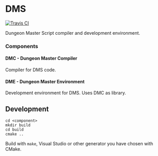 # DMS

[![Travis CI](https://travis-ci.com/jonpas/DMS.svg?token=2QJyszxBKDHVJDk5Ky3q&branch=master)](https://travis-ci.com/jonpas/DMS)

Dungeon Master Script compiler and development environment.


### Components

#### DMC - Dungeon Master Compiler

Compiler for DMS code.

#### DME - Dungeon Master Environment

Development environment for DMS. Uses DMC as library.


## Development

```
cd <component>
mkdir build
cd build
cmake ..
```

Build with `make`, Visual Studio or other generator you have chosen with CMake.
